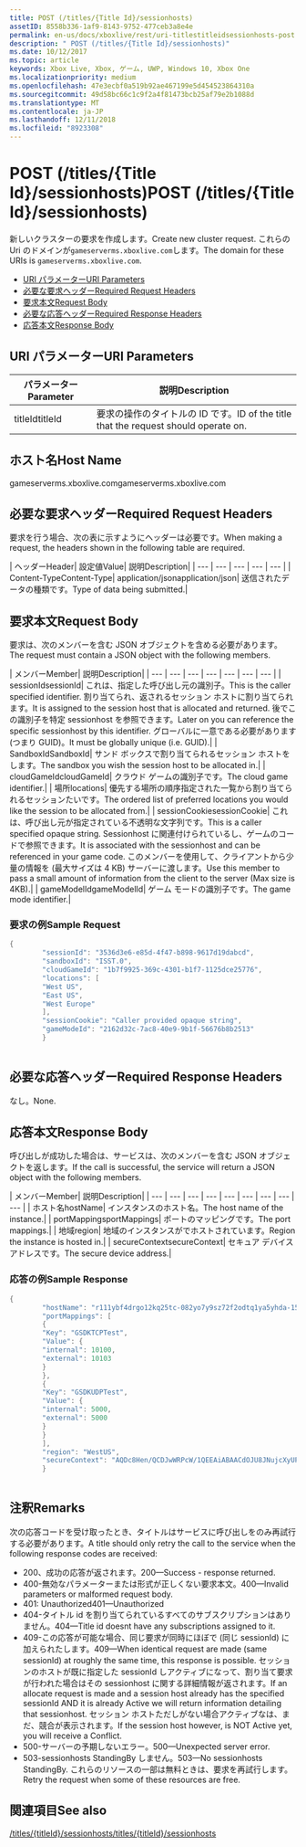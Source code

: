 ```yaml
---
title: POST (/titles/{Title Id}/sessionhosts)
assetID: 8558b336-1af9-8143-9752-477ceb3a8e4e
permalink: en-us/docs/xboxlive/rest/uri-titlestitleidsessionhosts-post.html
description: " POST (/titles/{Title Id}/sessionhosts)"
ms.date: 10/12/2017
ms.topic: article
keywords: Xbox Live, Xbox, ゲーム, UWP, Windows 10, Xbox One
ms.localizationpriority: medium
ms.openlocfilehash: 47e3ecbf0a519b92ae467199e5d454523864310a
ms.sourcegitcommit: 49d58bc66c1c9f2a4f81473bcb25af79e2b1088d
ms.translationtype: MT
ms.contentlocale: ja-JP
ms.lasthandoff: 12/11/2018
ms.locfileid: "8923308"
---
```

# <a name="post-titlestitle-idsessionhosts"></a><span data-ttu-id="6f50e-104">POST (/titles/{Title Id}/sessionhosts)</span><span class="sxs-lookup"><span data-stu-id="6f50e-104">POST (/titles/{Title Id}/sessionhosts)</span></span>
<span data-ttu-id="6f50e-105">新しいクラスターの要求を作成します。</span><span class="sxs-lookup"><span data-stu-id="6f50e-105">Create new cluster request.</span></span> <span data-ttu-id="6f50e-106">これらの Uri のドメインが`gameserverms.xboxlive.com`します。</span><span class="sxs-lookup"><span data-stu-id="6f50e-106">The domain for these URIs is `gameserverms.xboxlive.com`.</span></span>
 
  * [<span data-ttu-id="6f50e-107">URI パラメーター</span><span class="sxs-lookup"><span data-stu-id="6f50e-107">URI Parameters</span></span>](#ID4EX)
  * [<span data-ttu-id="6f50e-108">必要な要求ヘッダー</span><span class="sxs-lookup"><span data-stu-id="6f50e-108">Required Request Headers</span></span>](#ID4EGB)
  * [<span data-ttu-id="6f50e-109">要求本文</span><span class="sxs-lookup"><span data-stu-id="6f50e-109">Request Body</span></span>](#ID4E5B)
  * [<span data-ttu-id="6f50e-110">必要な応答ヘッダー</span><span class="sxs-lookup"><span data-stu-id="6f50e-110">Required Response Headers</span></span>](#ID4ELD)
  * [<span data-ttu-id="6f50e-111">応答本文</span><span class="sxs-lookup"><span data-stu-id="6f50e-111">Response Body</span></span>](#ID4ESD)
 
<a id="ID4EX"></a>

 
## <a name="uri-parameters"></a><span data-ttu-id="6f50e-112">URI パラメーター</span><span class="sxs-lookup"><span data-stu-id="6f50e-112">URI Parameters</span></span>
 
| <span data-ttu-id="6f50e-113">パラメーター</span><span class="sxs-lookup"><span data-stu-id="6f50e-113">Parameter</span></span>| <span data-ttu-id="6f50e-114">説明</span><span class="sxs-lookup"><span data-stu-id="6f50e-114">Description</span></span>| 
| --- | --- | 
| <span data-ttu-id="6f50e-115">titleId</span><span class="sxs-lookup"><span data-stu-id="6f50e-115">titleId</span></span>| <span data-ttu-id="6f50e-116">要求の操作のタイトルの ID です。</span><span class="sxs-lookup"><span data-stu-id="6f50e-116">ID of the title that the request should operate on.</span></span>| 
  
<a id="ID5EG"></a>

 
## <a name="host-name"></a><span data-ttu-id="6f50e-117">ホスト名</span><span class="sxs-lookup"><span data-stu-id="6f50e-117">Host Name</span></span>

<span data-ttu-id="6f50e-118">gameserverms.xboxlive.com</span><span class="sxs-lookup"><span data-stu-id="6f50e-118">gameserverms.xboxlive.com</span></span>
 
<a id="ID4EGB"></a>

 
## <a name="required-request-headers"></a><span data-ttu-id="6f50e-119">必要な要求ヘッダー</span><span class="sxs-lookup"><span data-stu-id="6f50e-119">Required Request Headers</span></span>
 
<span data-ttu-id="6f50e-120">要求を行う場合、次の表に示すようにヘッダーは必要です。</span><span class="sxs-lookup"><span data-stu-id="6f50e-120">When making a request, the headers shown in the following table are required.</span></span>
 
| <span data-ttu-id="6f50e-121">ヘッダー</span><span class="sxs-lookup"><span data-stu-id="6f50e-121">Header</span></span>| <span data-ttu-id="6f50e-122">設定値</span><span class="sxs-lookup"><span data-stu-id="6f50e-122">Value</span></span>| <span data-ttu-id="6f50e-123">説明</span><span class="sxs-lookup"><span data-stu-id="6f50e-123">Description</span></span>| 
| --- | --- | --- | --- | --- | 
| <span data-ttu-id="6f50e-124">Content-Type</span><span class="sxs-lookup"><span data-stu-id="6f50e-124">Content-Type</span></span>| <span data-ttu-id="6f50e-125">application/json</span><span class="sxs-lookup"><span data-stu-id="6f50e-125">application/json</span></span>| <span data-ttu-id="6f50e-126">送信されたデータの種類です。</span><span class="sxs-lookup"><span data-stu-id="6f50e-126">Type of data being submitted.</span></span>| 
  
<a id="ID4E5B"></a>

 
## <a name="request-body"></a><span data-ttu-id="6f50e-127">要求本文</span><span class="sxs-lookup"><span data-stu-id="6f50e-127">Request Body</span></span>
 
<span data-ttu-id="6f50e-128">要求は、次のメンバーを含む JSON オブジェクトを含める必要があります。</span><span class="sxs-lookup"><span data-stu-id="6f50e-128">The request must contain a JSON object with the following members.</span></span>
 
| <span data-ttu-id="6f50e-129">メンバー</span><span class="sxs-lookup"><span data-stu-id="6f50e-129">Member</span></span>| <span data-ttu-id="6f50e-130">説明</span><span class="sxs-lookup"><span data-stu-id="6f50e-130">Description</span></span>| 
| --- | --- | --- | --- | --- | --- | --- | 
| <span data-ttu-id="6f50e-131">sessionId</span><span class="sxs-lookup"><span data-stu-id="6f50e-131">sessionId</span></span>| <span data-ttu-id="6f50e-132">これは、指定した呼び出し元の識別子。</span><span class="sxs-lookup"><span data-stu-id="6f50e-132">This is the caller specified identifier.</span></span> <span data-ttu-id="6f50e-133">割り当てられ、返されるセッション ホストに割り当てられます。</span><span class="sxs-lookup"><span data-stu-id="6f50e-133">It is assigned to the session host that is allocated and returned.</span></span> <span data-ttu-id="6f50e-134">後でこの識別子を特定 sessionhost を参照できます。</span><span class="sxs-lookup"><span data-stu-id="6f50e-134">Later on you can reference the specific sessionhost by this identifier.</span></span> <span data-ttu-id="6f50e-135">グローバルに一意である必要があります (つまり GUID)。</span><span class="sxs-lookup"><span data-stu-id="6f50e-135">It must be globally unique (i.e. GUID).</span></span>| 
| <span data-ttu-id="6f50e-136">SandboxId</span><span class="sxs-lookup"><span data-stu-id="6f50e-136">SandboxId</span></span>| <span data-ttu-id="6f50e-137">サンド ボックスで割り当てられるセッション ホストをします。</span><span class="sxs-lookup"><span data-stu-id="6f50e-137">The sandbox you wish the session host to be allocated in.</span></span>| 
| <span data-ttu-id="6f50e-138">cloudGameId</span><span class="sxs-lookup"><span data-stu-id="6f50e-138">cloudGameId</span></span>| <span data-ttu-id="6f50e-139">クラウド ゲームの識別子です。</span><span class="sxs-lookup"><span data-stu-id="6f50e-139">The cloud game identifier.</span></span>| 
| <span data-ttu-id="6f50e-140">場所</span><span class="sxs-lookup"><span data-stu-id="6f50e-140">locations</span></span>| <span data-ttu-id="6f50e-141">優先する場所の順序指定された一覧から割り当てられるセッションたいです。</span><span class="sxs-lookup"><span data-stu-id="6f50e-141">The ordered list of preferred locations you would like the session to be allocated from.</span></span>| 
| <span data-ttu-id="6f50e-142">sessionCookie</span><span class="sxs-lookup"><span data-stu-id="6f50e-142">sessionCookie</span></span>| <span data-ttu-id="6f50e-143">これは、呼び出し元が指定されている不透明な文字列です。</span><span class="sxs-lookup"><span data-stu-id="6f50e-143">This is a caller specified opaque string.</span></span> <span data-ttu-id="6f50e-144">Sessionhost に関連付けられているし、ゲームのコードで参照できます。</span><span class="sxs-lookup"><span data-stu-id="6f50e-144">It is associated with the sessionhost and can be referenced in your game code.</span></span> <span data-ttu-id="6f50e-145">このメンバーを使用して、クライアントから少量の情報を (最大サイズは 4 KB) サーバーに渡します。</span><span class="sxs-lookup"><span data-stu-id="6f50e-145">Use this member to pass a small amount of information from the client to the server (Max size is 4KB).</span></span>| 
| <span data-ttu-id="6f50e-146">gameModelId</span><span class="sxs-lookup"><span data-stu-id="6f50e-146">gameModelId</span></span>| <span data-ttu-id="6f50e-147">ゲーム モードの識別子です。</span><span class="sxs-lookup"><span data-stu-id="6f50e-147">The game mode identifier.</span></span>| 
 
<a id="ID4EDD"></a>

 
### <a name="sample-request"></a><span data-ttu-id="6f50e-148">要求の例</span><span class="sxs-lookup"><span data-stu-id="6f50e-148">Sample Request</span></span>
 

```cpp
{
        "sessionId": "3536d3e6-e85d-4f47-b898-9617d19dabcd",
        "sandboxId": "ISST.0",
        "cloudGameId": "1b7f9925-369c-4301-b1f7-1125dce25776",
        "locations": [
        "West US",
        "East US",
        "West Europe"
        ],
        "sessionCookie": "Caller provided opaque string",
        "gameModeId": "2162d32c-7ac8-40e9-9b1f-56676b8b2513"
        }
      
```

   
<a id="ID4ELD"></a>

 
## <a name="required-response-headers"></a><span data-ttu-id="6f50e-149">必要な応答ヘッダー</span><span class="sxs-lookup"><span data-stu-id="6f50e-149">Required Response Headers</span></span>
 
<span data-ttu-id="6f50e-150">なし。</span><span class="sxs-lookup"><span data-stu-id="6f50e-150">None.</span></span>
  
<a id="ID4ESD"></a>

 
## <a name="response-body"></a><span data-ttu-id="6f50e-151">応答本文</span><span class="sxs-lookup"><span data-stu-id="6f50e-151">Response Body</span></span>
 
<span data-ttu-id="6f50e-152">呼び出しが成功した場合は、サービスは、次のメンバーを含む JSON オブジェクトを返します。</span><span class="sxs-lookup"><span data-stu-id="6f50e-152">If the call is successful, the service will return a JSON object with the following members.</span></span>
 
| <span data-ttu-id="6f50e-153">メンバー</span><span class="sxs-lookup"><span data-stu-id="6f50e-153">Member</span></span>| <span data-ttu-id="6f50e-154">説明</span><span class="sxs-lookup"><span data-stu-id="6f50e-154">Description</span></span>| 
| --- | --- | --- | --- | --- | --- | --- | --- | --- | 
| <span data-ttu-id="6f50e-155">ホスト名</span><span class="sxs-lookup"><span data-stu-id="6f50e-155">hostName</span></span>| <span data-ttu-id="6f50e-156">インスタンスのホスト名。</span><span class="sxs-lookup"><span data-stu-id="6f50e-156">The host name of the instance.</span></span>| 
| <span data-ttu-id="6f50e-157">portMappings</span><span class="sxs-lookup"><span data-stu-id="6f50e-157">portMappings</span></span>| <span data-ttu-id="6f50e-158">ポートのマッピングです。</span><span class="sxs-lookup"><span data-stu-id="6f50e-158">The port mappings.</span></span>| 
| <span data-ttu-id="6f50e-159">地域</span><span class="sxs-lookup"><span data-stu-id="6f50e-159">region</span></span>| <span data-ttu-id="6f50e-160">地域のインスタンスがでホストされています。</span><span class="sxs-lookup"><span data-stu-id="6f50e-160">Region the instance is hosted in.</span></span>| 
| <span data-ttu-id="6f50e-161">secureContext</span><span class="sxs-lookup"><span data-stu-id="6f50e-161">secureContext</span></span>| <span data-ttu-id="6f50e-162">セキュア デバイス アドレスです。</span><span class="sxs-lookup"><span data-stu-id="6f50e-162">The secure device address.</span></span>| 
 
<a id="ID4ESE"></a>

 
### <a name="sample-response"></a><span data-ttu-id="6f50e-163">応答の例</span><span class="sxs-lookup"><span data-stu-id="6f50e-163">Sample Response</span></span>
 

```cpp
{
        "hostName": "r111ybf4drgo12kq25tc-082yo7y9sz72f2odtq1ya5yhda-155169995-ncus.cloudapp.net",
        "portMappings": [
        {
        "Key": "GSDKTCPTest",
        "Value": {
        "internal": 10100,
        "external": 10103
        }
        },
        {
        "Key": "GSDKUDPTest",
        "Value": {
        "internal": 5000,
        "external": 5000
        }
        }
        ],
        "region": "WestUS",
        "secureContext": "AQDc8Hen/QCDJwWRPcW/1QEEAiABAACdOJU8JNujcXyUPwUBCnue+g=="
        }
      
```

   
<a id="remarks"></a>

 
## <a name="remarks"></a><span data-ttu-id="6f50e-164">注釈</span><span class="sxs-lookup"><span data-stu-id="6f50e-164">Remarks</span></span>
 
<span data-ttu-id="6f50e-165">次の応答コードを受け取ったとき、タイトルはサービスに呼び出しをのみ再試行する必要があります。</span><span class="sxs-lookup"><span data-stu-id="6f50e-165">A title should only retry the call to the service when the following response codes are received:</span></span>
 
   * <span data-ttu-id="6f50e-166">200、成功の応答が返されます。</span><span class="sxs-lookup"><span data-stu-id="6f50e-166">200—Success - response returned.</span></span>
   * <span data-ttu-id="6f50e-167">400-無効なパラメーターまたは形式が正しくない要求本文。</span><span class="sxs-lookup"><span data-stu-id="6f50e-167">400—Invalid parameters or malformed request body.</span></span>
   * <span data-ttu-id="6f50e-168">401: Unauthorized</span><span class="sxs-lookup"><span data-stu-id="6f50e-168">401—Unauthorized</span></span>
   * <span data-ttu-id="6f50e-169">404-タイトル id を割り当てられているすべてのサブスクリプションはありません。</span><span class="sxs-lookup"><span data-stu-id="6f50e-169">404—Title id doesnt have any subscriptions assigned to it.</span></span>
   * <span data-ttu-id="6f50e-170">409-この応答が可能な場合、同じ要求が同時にほぼで (同じ sessionId) に加えられたします。</span><span class="sxs-lookup"><span data-stu-id="6f50e-170">409—When identical request are made (same sessionId) at roughly the same time, this response is possible.</span></span> <span data-ttu-id="6f50e-171">セッションのホストが既に指定した sessionId しアクティブになって、割り当て要求が行われた場合はその sessionhost に関する詳細情報が返されます。</span><span class="sxs-lookup"><span data-stu-id="6f50e-171">If an allocate request is made and a session host already has the specified sessionId AND it is already Active we will return information detailing that sessionhost.</span></span> <span data-ttu-id="6f50e-172">セッション ホストただしがない場合アクティブなは、まだ、競合が表示されます。</span><span class="sxs-lookup"><span data-stu-id="6f50e-172">If the session host however, is NOT Active yet, you will receive a Conflict.</span></span>
   * <span data-ttu-id="6f50e-173">500-サーバーの予期しないエラー。</span><span class="sxs-lookup"><span data-stu-id="6f50e-173">500—Unexpected server error.</span></span>
   * <span data-ttu-id="6f50e-174">503-sessionhosts StandingBy しません。</span><span class="sxs-lookup"><span data-stu-id="6f50e-174">503—No sessionhosts StandingBy.</span></span> <span data-ttu-id="6f50e-175">これらのリソースの一部は無料ときは、要求を再試行します。</span><span class="sxs-lookup"><span data-stu-id="6f50e-175">Retry the request when some of these resources are free.</span></span>
   
<a id="ID4EFG"></a>

 
## <a name="see-also"></a><span data-ttu-id="6f50e-176">関連項目</span><span class="sxs-lookup"><span data-stu-id="6f50e-176">See also</span></span>
 [<span data-ttu-id="6f50e-177">/titles/{titleId}/sessionhosts</span><span class="sxs-lookup"><span data-stu-id="6f50e-177">/titles/{titleId}/sessionhosts</span></span>](uri-titlestitleidsessionhosts.md)

  